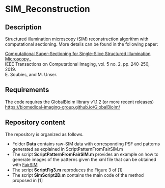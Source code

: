 # SIM_Reconstruction

## Description

Structured illumination microscopy (SIM) reconstruction algorithm with computational sectioning.  More details can be found in the following paper:

<a href="https://ieeexplore.ieee.org/document/8579117" target="_blank">Computational Super-Sectioning for Single-Slice Structured Illumination Microscopy.</a>, <br />
IEEE Transactions on Computational Imaging, vol. 5 no. 2, pp. 240-250, 2019.  <br />
E. Soubies, and M. Unser.

## Requirements

The code requires the GlobalBioIm library v1.1.2 (or more recent releases) <br />
https://biomedical-imaging-group.github.io/GlobalBioIm/

## Repository content

The repository is organized as follows.

- Folder **Data** contains raw-SIM data with corresponding PSF and patterns generated as explained in ScriptPatternFromFairSIM.m
- The script **ScriptPatternFromFairSIM.m** provides an example on how to generate images of the patterns given the xml file that can be obtained with <a href="https://www.fairsim.org/" target="_blank"> FairSIM </a>
- The script **ScriptFig3.m** reproduces the Figure 3 of [1]
- The script **SimScript2D.m** contains the main code of the method proposed in [1]

